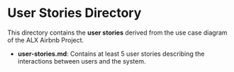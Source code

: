 # User Stories Directory

This directory contains the **user stories** derived from the use case diagram of the ALX Airbnb Project.  

- **user-stories.md**: Contains at least 5 user stories describing the interactions between users and the system.  
